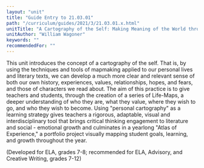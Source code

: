 ```yaml
---
layout: "unit"
title: "Guide Entry to 21.03.01"
path: "/curriculum/guides/2021/3/21.03.01.x.html"
unitTitle: "A Cartography of the Self: Making Meaning of the World through Life Maps"
unitAuthor: "William Wagoner"
keywords: ""
recommendedFor: "" 
---
```

<main>
        <p>This unit introduces the concept of a cartography of the self. That is, by using the techniques and tools of mapmaking applied to our personal lives and literary texts, we can develop a much more clear and relevant sense of both our own history, experiences, values, relationships, hopes, and fears, and those of characters we read about. The aim of this practice is to give teachers and students, through the creation of a series of Life-Maps, a deeper understanding of who they are, what they value, where they wish to go, and who they wish to become. Using "personal cartography" as a learning strategy gives teachers a rigorous, adaptable, visual and interdisciplinary tool that brings critical thinking engagement to literature and social - emotional growth and culminates in a yearlong "Atlas of Experience," a portfolio project visually mapping student goals, learning, and growth throughout the year.&nbsp;</p>
<p>(Developed for ELA, grades 7-8; recommended for ELA, Advisory, and Creative Writing, grades 7-12)</p>
</main>
